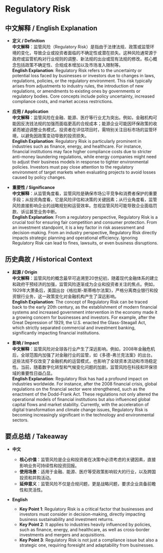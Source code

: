 # Regulatory Risk

## 中文解释 / English Explanation

* **定义 / Definition**  
  **中文解释**：监管风险（Regulatory Risk）是指由于法律法规、政策或监管环境的变化，导致企业或投资者面临的不确定性或潜在损失。这种风险通常源于政府或监管机构对行业规则的调整、新法规的出台或现有法规的修改。核心概念包括政策不确定性、合规成本增加以及市场准入限制等。  
  **English Explanation**: Regulatory Risk refers to the uncertainty or potential loss faced by businesses or investors due to changes in laws, regulations, policies, or the regulatory environment. This risk typically arises from adjustments to industry rules, the introduction of new regulations, or amendments to existing ones by governments or regulatory bodies. Core concepts include policy uncertainty, increased compliance costs, and market access restrictions.

* **应用 / Application**  
  **中文解释**：监管风险在金融、能源、医疗等行业尤为突出。例如，金融机构可能因反洗钱法规的加强而面临更高的合规成本；能源企业可能因环保政策的收紧而被迫调整业务模式。投资者在评估项目时，需特别关注目标市场的监管环境，以避免因政策变动导致的投资损失。  
  **English Explanation**: Regulatory Risk is particularly prominent in industries such as finance, energy, and healthcare. For instance, financial institutions may face higher compliance costs due to stricter anti-money laundering regulations, while energy companies might need to adjust their business models in response to tighter environmental policies. Investors must pay close attention to the regulatory environment of target markets when evaluating projects to avoid losses caused by policy changes.

* **重要性 / Significance**  
  **中文解释**：从监管角度看，监管风险是确保市场公平竞争和消费者保护的重要手段；从投资角度看，它是风险评估和决策的关键因素；从行业角度看，监管风险直接影响企业的战略规划和运营效率。忽视监管风险可能导致企业面临罚款、诉讼甚至业务中断。  
  **English Explanation**: From a regulatory perspective, Regulatory Risk is a crucial tool for ensuring fair competition and consumer protection. From an investment standpoint, it is a key factor in risk assessment and decision-making. From an industry perspective, Regulatory Risk directly impacts strategic planning and operational efficiency. Ignoring Regulatory Risk can lead to fines, lawsuits, or even business disruptions.

## 历史典故 / Historical Context

* **起源 / Origin**  
  **中文解释**：监管风险的概念最早可追溯至20世纪初，随着现代金融体系的建立和政府干预经济的加强，监管风险逐渐成为企业和投资者关注的焦点。例如，1929年大萧条后，美国出台《格拉斯-斯蒂格尔法案》，严格分离商业银行和投资银行业务，这一政策变化对金融机构产生了深远影响。  
  **English Explanation**: The concept of Regulatory Risk can be traced back to the early 20th century, as the establishment of modern financial systems and increased government intervention in the economy made it a growing concern for businesses and investors. For example, after the Great Depression of 1929, the U.S. enacted the Glass-Steagall Act, which strictly separated commercial and investment banking, significantly impacting financial institutions.

* **影响 / Impact**  
  **中文解释**：监管风险对全球各行业产生了深远影响。例如，2008年金融危机后，全球范围内加强了对金融行业的监管，如《多德-弗兰克法案》的出台。这些法规不仅改变了金融机构的运营模式，也影响了全球资本流动和市场稳定性。当前，随着数字化转型和气候变化问题的加剧，监管风险在科技和环保领域的重要性日益凸显。  
  **English Explanation**: Regulatory Risk has had a profound impact on industries worldwide. For instance, after the 2008 financial crisis, global regulations on the financial sector were strengthened, such as the enactment of the Dodd-Frank Act. These regulations not only altered the operational models of financial institutions but also influenced global capital flows and market stability. Currently, with the acceleration of digital transformation and climate change issues, Regulatory Risk is becoming increasingly significant in the technology and environmental sectors.

## 要点总结 / Takeaway

* **中文**  
  - **核心价值**：监管风险是企业和投资者在决策中必须考虑的关键因素，直接影响业务可持续性和投资回报。  
  - **使用场景**：适用于金融、能源、医疗等受政策影响较大的行业，以及跨国投资和并购活动。  
  - **延伸意义**：监管风险不仅是合规问题，更是战略问题，要求企业具备前瞻性和灵活性。

* **English**  
  - **Key Point 1**: Regulatory Risk is a critical factor that businesses and investors must consider in decision-making, directly impacting business sustainability and investment returns.  
  - **Key Point 2**: It applies to industries heavily influenced by policies, such as finance, energy, and healthcare, as well as cross-border investments and mergers and acquisitions.  
  - **Key Point 3**: Regulatory Risk is not just a compliance issue but also a strategic one, requiring foresight and adaptability from businesses.